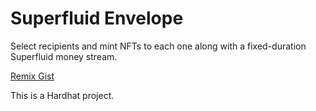 # Superfluid Envelope

Select recipients and mint NFTs to each one along with a fixed-duration Superfluid money stream.

[Remix Gist](https://remix.ethereum.org/?#gist=e2f5a2f81085c3d184748633863d5462&optimize=false&runs=200&evmVersion=null&version=soljson-v0.8.14+commit.80d49f37.js)

This is a Hardhat project. 